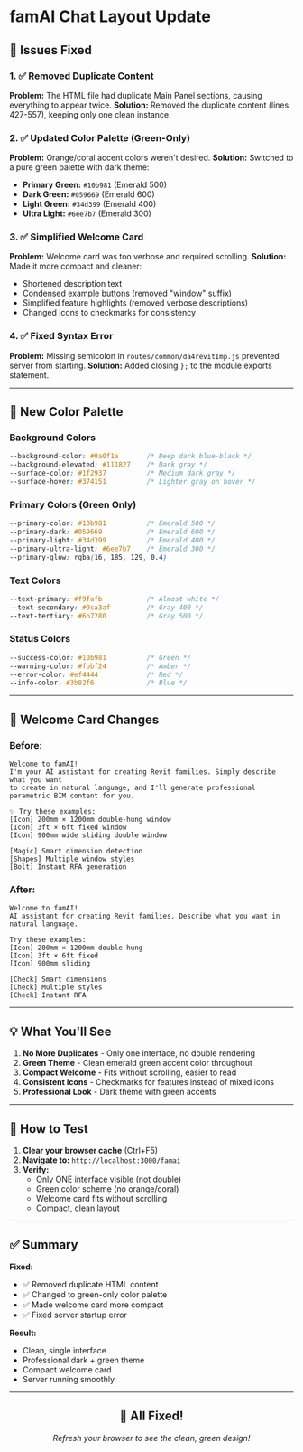 # famAI Chat Layout Update

## 🎯 Issues Fixed

### 1. ✅ Removed Duplicate Content
**Problem:** The HTML file had duplicate Main Panel sections, causing everything to appear twice.
**Solution:** Removed the duplicate content (lines 427-557), keeping only one clean instance.

### 2. ✅ Updated Color Palette (Green-Only)
**Problem:** Orange/coral accent colors weren't desired.
**Solution:** Switched to a pure green palette with dark theme:
- **Primary Green:** `#10b981` (Emerald 500)
- **Dark Green:** `#059669` (Emerald 600)
- **Light Green:** `#34d399` (Emerald 400)
- **Ultra Light:** `#6ee7b7` (Emerald 300)

### 3. ✅ Simplified Welcome Card
**Problem:** Welcome card was too verbose and required scrolling.
**Solution:** Made it more compact and cleaner:
- Shortened description text
- Condensed example buttons (removed "window" suffix)
- Simplified feature highlights (removed verbose descriptions)
- Changed icons to checkmarks for consistency

### 4. ✅ Fixed Syntax Error
**Problem:** Missing semicolon in `routes/common/da4revitImp.js` prevented server from starting.
**Solution:** Added closing `};` to the module.exports statement.

---

## 🎨 New Color Palette

### Background Colors
```css
--background-color: #0a0f1a       /* Deep dark blue-black */
--background-elevated: #111827    /* Dark gray */
--surface-color: #1f2937          /* Medium dark gray */
--surface-hover: #374151          /* Lighter gray on hover */
```

### Primary Colors (Green Only)
```css
--primary-color: #10b981          /* Emerald 500 */
--primary-dark: #059669           /* Emerald 600 */
--primary-light: #34d399          /* Emerald 400 */
--primary-ultra-light: #6ee7b7    /* Emerald 300 */
--primary-glow: rgba(16, 185, 129, 0.4)
```

### Text Colors
```css
--text-primary: #f9fafb           /* Almost white */
--text-secondary: #9ca3af         /* Gray 400 */
--text-tertiary: #6b7280          /* Gray 500 */
```

### Status Colors
```css
--success-color: #10b981          /* Green */
--warning-color: #fbbf24          /* Amber */
--error-color: #ef4444            /* Red */
--info-color: #3b82f6             /* Blue */
```

---

## 📝 Welcome Card Changes

### Before:
```
Welcome to famAI!
I'm your AI assistant for creating Revit families. Simply describe what you want 
to create in natural language, and I'll generate professional parametric BIM content for you.

✨ Try these examples:
[Icon] 200mm × 1200mm double-hung window
[Icon] 3ft × 6ft fixed window
[Icon] 900mm wide sliding double window

[Magic] Smart dimension detection
[Shapes] Multiple window styles
[Bolt] Instant RFA generation
```

### After:
```
Welcome to famAI!
AI assistant for creating Revit families. Describe what you want in natural language.

Try these examples:
[Icon] 200mm × 1200mm double-hung
[Icon] 3ft × 6ft fixed
[Icon] 900mm sliding

[Check] Smart dimensions
[Check] Multiple styles
[Check] Instant RFA
```

---

## 💡 What You'll See

1. **No More Duplicates** - Only one interface, no double rendering
2. **Green Theme** - Clean emerald green accent color throughout
3. **Compact Welcome** - Fits without scrolling, easier to read
4. **Consistent Icons** - Checkmarks for features instead of mixed icons
5. **Professional Look** - Dark theme with green accents

---

## 🚀 How to Test

1. **Clear your browser cache** (Ctrl+F5)
2. **Navigate to:** `http://localhost:3000/famai`
3. **Verify:**
   - Only ONE interface visible (not double)
   - Green color scheme (no orange/coral)
   - Welcome card fits without scrolling
   - Compact, clean layout

---

## ✅ Summary

**Fixed:**
- ✅ Removed duplicate HTML content
- ✅ Changed to green-only color palette
- ✅ Made welcome card more compact
- ✅ Fixed server startup error

**Result:**
- Clean, single interface
- Professional dark + green theme
- Compact welcome card
- Server running smoothly

---

<div align="center">
  <h2>🎉 All Fixed!</h2>
  <p><em>Refresh your browser to see the clean, green design!</em></p>
</div>


